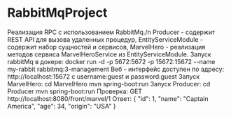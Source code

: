 # RabbitMqProject
Реализация RPC с использованием RabbitMq./n
Producer - содержит REST API для вызова удаленных процедур, EntityServiceModule - содержит набор сущностей и сервисов, MarvelHero - реализация методов сервиса MarvelHeroService из EntityServiceModule.
Запуск rabbitMq в докере: docker run -d -p 5672:5672 -p 15672:15672 --name my-rabbit rabbitmq:3-management
Веб - интерфейс доступен по адресу: http://localhost:15672 с username:guest и password:guest
Запуск MarvelHero: 
cd MarvelHero
mvn spring-boot:run
Запуск Producer:
cd Producer
mvn spring-boot:run
Проверка:
GET http://localhost:8080/front/marvel/1
Ответ:
{
    "id": 1,
    "name": "Captain America",
    "age": 34,
    "origin": "USA"
}
